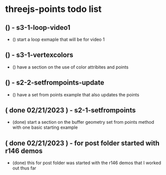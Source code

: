 # threejs-points todo list

## () - s3-1-loop-video1
* () start a loop exmaple that will be for video 1

## () - s3-1-vertexcolors
* () have a section on the use of color attribites and points

## () - s2-2-setfrompoints-update
* () have a set from points example that also updates the points

## ( done 02/21/2023 ) - s2-1-setfrompoints
* (done) start a section on the buffer geometry set from points method with one basic starting example

## ( done 02/21/2023 ) - for post folder started with r146 demos
* (done) this for post folder was started with the r146 demos that I worked out thus far
